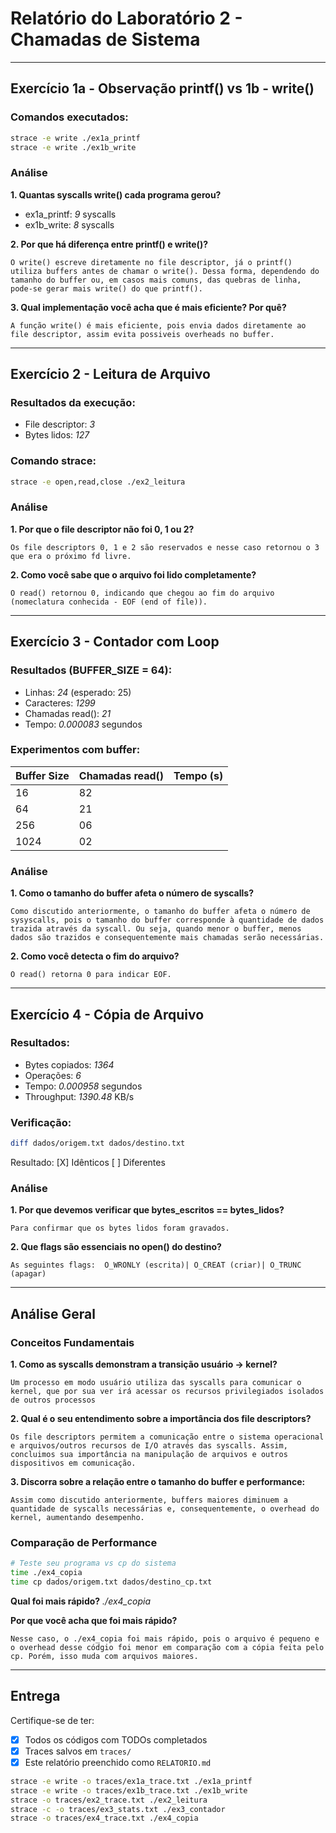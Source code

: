 # Relatório do Laboratório 2 - Chamadas de Sistema

---

## Exercício 1a - Observação printf() vs 1b - write()

### Comandos executados:
```bash
strace -e write ./ex1a_printf
strace -e write ./ex1b_write
```

### Análise

**1. Quantas syscalls write() cada programa gerou?**
- ex1a_printf: _9_ syscalls
- ex1b_write: _8_ syscalls

**2. Por que há diferença entre printf() e write()?**

```
O write() escreve diretamente no file descriptor, já o printf() utiliza buffers antes de chamar o write(). Dessa forma, dependendo do tamanho do buffer ou, em casos mais comuns, das quebras de linha, pode-se gerar mais write() do que printf().
```

**3. Qual implementação você acha que é mais eficiente? Por quê?**

```
A função write() é mais eficiente, pois envia dados diretamente ao file descriptor, assim evita possiveis overheads no buffer.
```

---

## Exercício 2 - Leitura de Arquivo

### Resultados da execução:
- File descriptor: _3_
- Bytes lidos: _127_

### Comando strace:
```bash
strace -e open,read,close ./ex2_leitura
```

### Análise

**1. Por que o file descriptor não foi 0, 1 ou 2?**

```
Os file descriptors 0, 1 e 2 são reservados e nesse caso retornou o 3 que era o próximo fd livre.
```

**2. Como você sabe que o arquivo foi lido completamente?**

```
O read() retornou 0, indicando que chegou ao fim do arquivo (nomeclatura conhecida - EOF (end of file)).
```

---

## Exercício 3 - Contador com Loop

### Resultados (BUFFER_SIZE = 64):
- Linhas: _24_ (esperado: 25)
- Caracteres: _1299_
- Chamadas read(): _21_
- Tempo: _0.000083_ segundos

### Experimentos com buffer:

| Buffer Size | Chamadas read() | Tempo (s) |
|-------------|-----------------|-----------|
| 16          |  82             |           |
| 64          |  21             |           |
| 256         |  06             |           |
| 1024        |  02             |           |

### Análise

**1. Como o tamanho do buffer afeta o número de syscalls?**

```
Como discutido anteriormente, o tamanho do buffer afeta o número de sysyscalls, pois o tamanho do buffer corresponde à quantidade de dados trazida através da syscall. Ou seja, quando menor o buffer, menos dados são trazidos e consequentemente mais chamadas serão necessárias.
```

**2. Como você detecta o fim do arquivo?**

```
O read() retorna 0 para indicar EOF.
```

---

## Exercício 4 - Cópia de Arquivo

### Resultados:
- Bytes copiados: _1364_
- Operações: _6_
- Tempo: _0.000958_ segundos
- Throughput: _1390.48_ KB/s

### Verificação:
```bash
diff dados/origem.txt dados/destino.txt
```
Resultado: [X] Idênticos [ ] Diferentes

### Análise

**1. Por que devemos verificar que bytes_escritos == bytes_lidos?**

```
Para confirmar que os bytes lidos foram gravados.
```

**2. Que flags são essenciais no open() do destino?**

```
As seguintes flags:  O_WRONLY (escrita)| O_CREAT (criar)| O_TRUNC (apagar)
```

---

## Análise Geral

### Conceitos Fundamentais

**1. Como as syscalls demonstram a transição usuário → kernel?**

```
Um processo em modo usuário utiliza das syscalls para comunicar o kernel, que por sua ver irá acessar os recursos privilegiados isolados de outros processos
```

**2. Qual é o seu entendimento sobre a importância dos file descriptors?**

```
Os file descriptors permitem a comunicação entre o sistema operacional e arquivos/outros recursos de I/O através das syscalls. Assim, concluimos sua importância na manipulação de arquivos e outros dispositivos em comunicação.
```

**3. Discorra sobre a relação entre o tamanho do buffer e performance:**

```
Assim como discutido anteriormente, buffers maiores diminuem a quantidade de syscalls necessárias e, consequentemente, o overhead do kernel, aumentando desempenho.
```

### Comparação de Performance

```bash
# Teste seu programa vs cp do sistema
time ./ex4_copia
time cp dados/origem.txt dados/destino_cp.txt
```

**Qual foi mais rápido?** _./ex4_copia_

**Por que você acha que foi mais rápido?**

```
Nesse caso, o ./ex4_copia foi mais rápido, pois o arquivo é pequeno e o overhead desse códgio foi menor em comparação com a cópia feita pelo cp. Porém, isso muda com arquivos maiores.
```

---

## Entrega

Certifique-se de ter:
- [X] Todos os códigos com TODOs completados
- [X] Traces salvos em `traces/`
- [X] Este relatório preenchido como `RELATORIO.md`

```bash
strace -e write -o traces/ex1a_trace.txt ./ex1a_printf
strace -e write -o traces/ex1b_trace.txt ./ex1b_write
strace -o traces/ex2_trace.txt ./ex2_leitura
strace -c -o traces/ex3_stats.txt ./ex3_contador
strace -o traces/ex4_trace.txt ./ex4_copia
```
